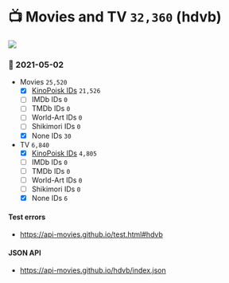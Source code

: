 # :tv: Movies and TV `32,360` (hdvb)

<a href="https://API-Movies.github.io"><img src="https://API-Movies.github.io/banner.png?cache"></a>

### :date: 2021-05-02
- Movies `25,520`
  - [x] <a href="https://API-Movies.github.io/hdvb/movie_kinopoisk_ids.json">KinoPoisk IDs</a> `21,526`
  - [ ] IMDb IDs `0`
  - [ ] TMDb IDs `0`
  - [ ] World-Art IDs `0`
  - [ ] Shikimori IDs `0`
  - [x] None IDs `30`
- TV `6,840`
  - [x] <a href="https://API-Movies.github.io/hdvb/tv_kinopoisk_ids.json">KinoPoisk IDs</a> `4,805`
  - [ ] IMDb IDs `0`
  - [ ] TMDb IDs `0`
  - [ ] World-Art IDs `0`
  - [ ] Shikimori IDs `0`
  - [x] None IDs `6`
#### Test errors
- <a href='https://api-movies.github.io/test.html#hdvb'>https://api-movies.github.io/test.html#hdvb</a>
#### JSON API
- <a href='https://api-movies.github.io/hdvb/index.json'>https://api-movies.github.io/hdvb/index.json</a>
